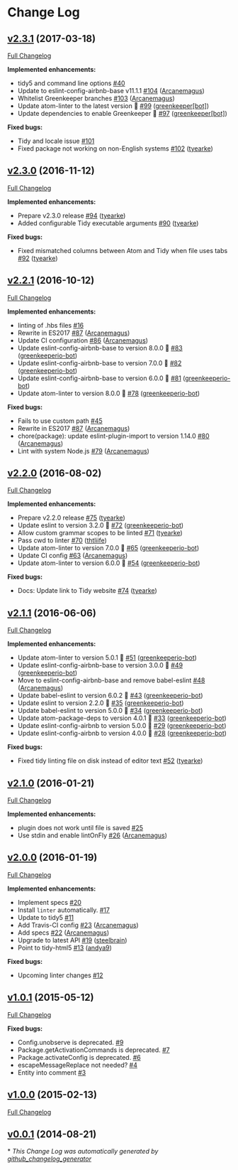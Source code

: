# Change Log

## [v2.3.1](https://github.com/AtomLinter/linter-tidy/tree/v2.3.1) (2017-03-18)
[Full Changelog](https://github.com/AtomLinter/linter-tidy/compare/v2.3.0...v2.3.1)

**Implemented enhancements:**

- tidy5 and command line options [\#40](https://github.com/AtomLinter/linter-tidy/issues/40)
- Update to eslint-config-airbnb-base v11.1.1 [\#104](https://github.com/AtomLinter/linter-tidy/pull/104) ([Arcanemagus](https://github.com/Arcanemagus))
- Whitelist Greenkeeper branches [\#103](https://github.com/AtomLinter/linter-tidy/pull/103) ([Arcanemagus](https://github.com/Arcanemagus))
- Update atom-linter to the latest version 🚀 [\#99](https://github.com/AtomLinter/linter-tidy/pull/99) ([greenkeeper[bot]](https://github.com/integration/greenkeeper))
- Update dependencies to enable Greenkeeper 🌴 [\#97](https://github.com/AtomLinter/linter-tidy/pull/97) ([greenkeeper[bot]](https://github.com/integration/greenkeeper))

**Fixed bugs:**

- Tidy and locale issue [\#101](https://github.com/AtomLinter/linter-tidy/issues/101)
- Fixed package not working on non-English systems [\#102](https://github.com/AtomLinter/linter-tidy/pull/102) ([tyearke](https://github.com/tyearke))

## [v2.3.0](https://github.com/AtomLinter/linter-tidy/tree/v2.3.0) (2016-11-12)
[Full Changelog](https://github.com/AtomLinter/linter-tidy/compare/v2.2.1...v2.3.0)

**Implemented enhancements:**

- Prepare v2.3.0 release [\#94](https://github.com/AtomLinter/linter-tidy/pull/94) ([tyearke](https://github.com/tyearke))
- Added configurable Tidy executable arguments [\#90](https://github.com/AtomLinter/linter-tidy/pull/90) ([tyearke](https://github.com/tyearke))

**Fixed bugs:**

- Fixed mismatched columns between Atom and Tidy when file uses tabs [\#92](https://github.com/AtomLinter/linter-tidy/pull/92) ([tyearke](https://github.com/tyearke))

## [v2.2.1](https://github.com/AtomLinter/linter-tidy/tree/v2.2.1) (2016-10-12)
[Full Changelog](https://github.com/AtomLinter/linter-tidy/compare/v2.2.0...v2.2.1)

**Implemented enhancements:**

- linting of .hbs files [\#16](https://github.com/AtomLinter/linter-tidy/issues/16)
- Rewrite in ES2017 [\#87](https://github.com/AtomLinter/linter-tidy/pull/87) ([Arcanemagus](https://github.com/Arcanemagus))
- Update CI configuration [\#86](https://github.com/AtomLinter/linter-tidy/pull/86) ([Arcanemagus](https://github.com/Arcanemagus))
- Update eslint-config-airbnb-base to version 8.0.0 🚀 [\#83](https://github.com/AtomLinter/linter-tidy/pull/83) ([greenkeeperio-bot](https://github.com/greenkeeperio-bot))
- Update eslint-config-airbnb-base to version 7.0.0 🚀 [\#82](https://github.com/AtomLinter/linter-tidy/pull/82) ([greenkeeperio-bot](https://github.com/greenkeeperio-bot))
- Update eslint-config-airbnb-base to version 6.0.0 🚀 [\#81](https://github.com/AtomLinter/linter-tidy/pull/81) ([greenkeeperio-bot](https://github.com/greenkeeperio-bot))
- Update atom-linter to version 8.0.0 🚀 [\#78](https://github.com/AtomLinter/linter-tidy/pull/78) ([greenkeeperio-bot](https://github.com/greenkeeperio-bot))

**Fixed bugs:**

- Fails to use custom path [\#45](https://github.com/AtomLinter/linter-tidy/issues/45)
- Rewrite in ES2017 [\#87](https://github.com/AtomLinter/linter-tidy/pull/87) ([Arcanemagus](https://github.com/Arcanemagus))
- chore\(package\): update eslint-plugin-import to version 1.14.0 [\#80](https://github.com/AtomLinter/linter-tidy/pull/80) ([Arcanemagus](https://github.com/Arcanemagus))
- Lint with system Node.js [\#79](https://github.com/AtomLinter/linter-tidy/pull/79) ([Arcanemagus](https://github.com/Arcanemagus))

## [v2.2.0](https://github.com/AtomLinter/linter-tidy/tree/v2.2.0) (2016-08-02)
[Full Changelog](https://github.com/AtomLinter/linter-tidy/compare/v2.1.1...v2.2.0)

**Implemented enhancements:**

- Prepare v2.2.0 release [\#75](https://github.com/AtomLinter/linter-tidy/pull/75) ([tyearke](https://github.com/tyearke))
- Update eslint to version 3.2.0 🚀 [\#72](https://github.com/AtomLinter/linter-tidy/pull/72) ([greenkeeperio-bot](https://github.com/greenkeeperio-bot))
- Allow custom grammar scopes to be linted [\#71](https://github.com/AtomLinter/linter-tidy/pull/71) ([tyearke](https://github.com/tyearke))
- Pass cwd to linter [\#70](https://github.com/AtomLinter/linter-tidy/pull/70) ([thtliife](https://github.com/thtliife))
- Update atom-linter to version 7.0.0 🚀 [\#65](https://github.com/AtomLinter/linter-tidy/pull/65) ([greenkeeperio-bot](https://github.com/greenkeeperio-bot))
- Update CI config [\#63](https://github.com/AtomLinter/linter-tidy/pull/63) ([Arcanemagus](https://github.com/Arcanemagus))
- Update atom-linter to version 6.0.0 🚀 [\#54](https://github.com/AtomLinter/linter-tidy/pull/54) ([greenkeeperio-bot](https://github.com/greenkeeperio-bot))

**Fixed bugs:**

- Docs: Update link to Tidy website [\#74](https://github.com/AtomLinter/linter-tidy/pull/74) ([tyearke](https://github.com/tyearke))

## [v2.1.1](https://github.com/AtomLinter/linter-tidy/tree/v2.1.1) (2016-06-06)
[Full Changelog](https://github.com/AtomLinter/linter-tidy/compare/v2.1.0...v2.1.1)

**Implemented enhancements:**

- Update atom-linter to version 5.0.1 🚀 [\#51](https://github.com/AtomLinter/linter-tidy/pull/51) ([greenkeeperio-bot](https://github.com/greenkeeperio-bot))
- Update eslint-config-airbnb-base to version 3.0.0 🚀 [\#49](https://github.com/AtomLinter/linter-tidy/pull/49) ([greenkeeperio-bot](https://github.com/greenkeeperio-bot))
- Move to eslint-config-airbnb-base and remove babel-eslint [\#48](https://github.com/AtomLinter/linter-tidy/pull/48) ([Arcanemagus](https://github.com/Arcanemagus))
- Update babel-eslint to version 6.0.2 🚀 [\#43](https://github.com/AtomLinter/linter-tidy/pull/43) ([greenkeeperio-bot](https://github.com/greenkeeperio-bot))
- Update eslint to version 2.2.0 🚀 [\#35](https://github.com/AtomLinter/linter-tidy/pull/35) ([greenkeeperio-bot](https://github.com/greenkeeperio-bot))
- Update babel-eslint to version 5.0.0 🚀 [\#34](https://github.com/AtomLinter/linter-tidy/pull/34) ([greenkeeperio-bot](https://github.com/greenkeeperio-bot))
- Update atom-package-deps to version 4.0.1 🚀 [\#33](https://github.com/AtomLinter/linter-tidy/pull/33) ([greenkeeperio-bot](https://github.com/greenkeeperio-bot))
- Update eslint-config-airbnb to version 5.0.0 🚀 [\#29](https://github.com/AtomLinter/linter-tidy/pull/29) ([greenkeeperio-bot](https://github.com/greenkeeperio-bot))
- Update eslint-config-airbnb to version 4.0.0 🚀 [\#28](https://github.com/AtomLinter/linter-tidy/pull/28) ([greenkeeperio-bot](https://github.com/greenkeeperio-bot))

**Fixed bugs:**

- Fixed tidy linting file on disk instead of editor text [\#52](https://github.com/AtomLinter/linter-tidy/pull/52) ([tyearke](https://github.com/tyearke))

## [v2.1.0](https://github.com/AtomLinter/linter-tidy/tree/v2.1.0) (2016-01-21)
[Full Changelog](https://github.com/AtomLinter/linter-tidy/compare/v2.0.0...v2.1.0)

**Implemented enhancements:**

- plugin does not work until file is saved [\#25](https://github.com/AtomLinter/linter-tidy/issues/25)
- Use stdin and enable lintOnFly [\#26](https://github.com/AtomLinter/linter-tidy/pull/26) ([Arcanemagus](https://github.com/Arcanemagus))

## [v2.0.0](https://github.com/AtomLinter/linter-tidy/tree/v2.0.0) (2016-01-19)
[Full Changelog](https://github.com/AtomLinter/linter-tidy/compare/v1.0.1...v2.0.0)

**Implemented enhancements:**

- Implement specs [\#20](https://github.com/AtomLinter/linter-tidy/issues/20)
- Install `linter` automatically. [\#17](https://github.com/AtomLinter/linter-tidy/issues/17)
- Update to tidy5 [\#11](https://github.com/AtomLinter/linter-tidy/issues/11)
- Add Travis-CI config [\#23](https://github.com/AtomLinter/linter-tidy/pull/23) ([Arcanemagus](https://github.com/Arcanemagus))
- Add specs [\#22](https://github.com/AtomLinter/linter-tidy/pull/22) ([Arcanemagus](https://github.com/Arcanemagus))
- Upgrade to latest API [\#19](https://github.com/AtomLinter/linter-tidy/pull/19) ([steelbrain](https://github.com/steelbrain))
- Point to tidy-html5 [\#13](https://github.com/AtomLinter/linter-tidy/pull/13) ([andya9](https://github.com/andya9))

**Fixed bugs:**

- Upcoming linter changes [\#12](https://github.com/AtomLinter/linter-tidy/issues/12)

## [v1.0.1](https://github.com/AtomLinter/linter-tidy/tree/v1.0.1) (2015-05-12)
[Full Changelog](https://github.com/AtomLinter/linter-tidy/compare/v1.0.0...v1.0.1)

**Fixed bugs:**

- Config.unobserve is deprecated. [\#9](https://github.com/AtomLinter/linter-tidy/issues/9)
- Package.getActivationCommands is deprecated. [\#7](https://github.com/AtomLinter/linter-tidy/issues/7)
- Package.activateConfig is deprecated. [\#6](https://github.com/AtomLinter/linter-tidy/issues/6)
- escapeMessageReplace not needed? [\#4](https://github.com/AtomLinter/linter-tidy/issues/4)
- Entity into comment [\#3](https://github.com/AtomLinter/linter-tidy/issues/3)

## [v1.0.0](https://github.com/AtomLinter/linter-tidy/tree/v1.0.0) (2015-02-13)
[Full Changelog](https://github.com/AtomLinter/linter-tidy/compare/v0.0.1...v1.0.0)

## [v0.0.1](https://github.com/AtomLinter/linter-tidy/tree/v0.0.1) (2014-08-21)


\* *This Change Log was automatically generated by [github_changelog_generator](https://github.com/skywinder/Github-Changelog-Generator)*
